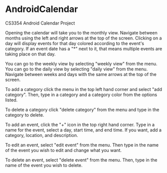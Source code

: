 # AndroidCalendar
CS3354 Android Calendar Project

Opening the calendar will take you to the monthly view.
Navigate between months using the left and right arrows at the top of the screen.
Clicking on a day will display events for that day colored according to the event's category.
If an event date has a "*" next to it, that means multiple events are taking place on that day.

You can go to the weekly view by selecting "weekly view" from the menu.
You can go to the daily view by selecting "daily view" from the menu.
Navigate between weeks and days with the same arrows at the top of the screen.

To add a category click the menu in the top left hand corner and select "add category".
Then, type in a category and a category color from the options listed.

To delete a category click "delete category" from the menu and type in the category to delete.

To add an event, click the "+" icon in the top right hand corner.
Type in a name for the event, select a day, start time, and end time.
If you want, add a category, location, and description.

To edit an event, select "edit event" from the menu.
Then type in the name of the event you wish to edit and change what you want. 

To delete an event, select "delete event" from the menu.
Then, type in the name of the event you wish to delete. 
